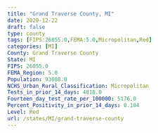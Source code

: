 ```yaml
---
title: "Grand Traverse County, MI"
date: 2020-12-22
draft: false
type: county
tags: [FIPS:26055.0,FEMA:5.0,Micropolitan,Red]
categories: [MI]
County: Grand Traverse County
State: MI
FIPS: 26055.0
FEMA_Region: 5.0
Population: 93088.0
NCHS_Urban_Rural_Classification: Micropolitan
Tests_in_prior_14_days: 4818.0
Fourteen_day_test_rate_per_100000: 5176.0
Percent_Positivity_in_prior_14_days: 0.104
Level: Red
url: /states/MI/grand-traverse-county
---
```



